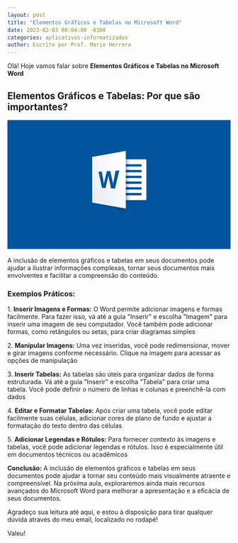 ```yaml
---
layout: post
title: "Elementos Gráficos e Tabelas no Microsoft Word"
date: 2023-02-03 00:04:00 -0300
categories: aplicativos-informatizados
author: Escrito por Prof. Mario Herrera
---
```


Olá! Hoje vamos falar sobre **Elementos Gráficos e Tabelas no Microsoft Word**

## Elementos Gráficos e Tabelas: Por que são importantes?


![](https://github.com/mariopuebla17/blog/blob/main/_images/202302/word1.jpg?raw=true)

A inclusão de elementos gráficos e tabelas em seus documentos pode ajudar a ilustrar informações complexas, tornar seus documentos mais envolventes e facilitar a compreensão do conteúdo.

### Exemplos Práticos:

1\. **Inserir Imagens e Formas:** O Word permite adicionar imagens e formas facilmente. Para fazer isso, vá até a guia "Inserir" e escolha "Imagem" para inserir uma imagem de seu computador. Você também pode adicionar formas, como retângulos ou setas, para criar diagramas simples  

2\. **Manipular Imagens:** Uma vez inseridas, você pode redimensionar, mover e girar imagens conforme necessário. Clique na imagem para acessar as opções de manipulação  

3\. **Inserir Tabelas:** As tabelas são úteis para organizar dados de forma estruturada. Vá até a guia "Inserir" e escolha "Tabela" para criar uma tabela. Você pode definir o número de linhas e colunas e preenchê-la com dados  

4\. **Editar e Formatar Tabelas:** Após criar uma tabela, você pode editar facilmente suas células, adicionar cores de plano de fundo e ajustar a formatação do texto dentro das células  

5\. **Adicionar Legendas e Rótulos:** Para fornecer contexto às imagens e tabelas, você pode adicionar legendas e rótulos. Isso é especialmente útil em documentos técnicos ou acadêmicos  


**Conclusão:** A inclusão de elementos gráficos e tabelas em seus documentos pode ajudar a tornar seu conteúdo mais visualmente atraente e compreensível. Na próxima aula, exploraremos ainda mais recursos avançados do Microsoft Word para melhorar a apresentação e a eficácia de seus documentos.


Agradeço sua leitura até aqui, e estou à disposição para tirar qualquer dúvida através do meu email, localizado no rodapé!

Valeu!